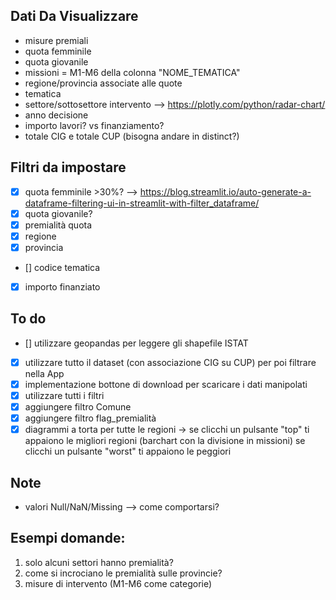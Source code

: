 ## Dati Da Visualizzare
* misure premiali
* quota femminile
* quota giovanile 
* missioni = M1-M6 della colonna "NOME_TEMATICA"
* regione/provincia associate alle quote
* tematica
* settore/sottosettore intervento --> https://plotly.com/python/radar-chart/
* anno decisione
* importo lavori? vs finanziamento?
* totale CIG e totale CUP (bisogna andare in distinct?)

## Filtri da impostare
- [x] quota femminile >30%? --> https://blog.streamlit.io/auto-generate-a-dataframe-filtering-ui-in-streamlit-with-filter_dataframe/
- [x] quota giovanile?
- [x] premialità quota
- [x] regione
- [x] provincia
- [] codice tematica
- [x] importo finanziato

## To do
- [] utilizzare geopandas per leggere gli shapefile ISTAT
- [x] utilizzare tutto il dataset (con associazione CIG su CUP) per poi filtrare nella App
- [x] implementazione bottone di download per scaricare i dati manipolati
- [x] utilizzare tutti i filtri 
- [x] aggiungere filtro Comune
- [x] aggiungere filtro flag_premialità
- [x] diagrammi a torta per tutte le regioni -> se clicchi un pulsante "top" ti appaiono le migliori regioni (barchart con la divisione in missioni) se clicchi un pulsante "worst" ti appaiono le peggiori

## Note
* valori Null/NaN/Missing --> come comportarsi? 

## Esempi domande:
1. solo alcuni settori hanno premialità? 
2. come si incrociano le premialità sulle provincie? 
3. misure di intervento (M1-M6 come categorie)